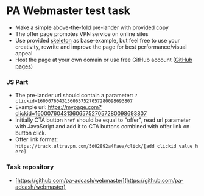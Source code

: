 # PA Webmaster test task

- Make a simple above-the-fold pre-lander with provided [copy](copy.md)
- The offer page promotes VPN service on online sites
- Use provided [skeleton](skeleton.html) as base-example, but feel free to use your creativity, rewrite and improve the page for best performance/visual appeal
- Host the page at your own domain or use free GitHub account ([GitHub pages](https://docs.github.com/en/github/working-with-github-pages))

### JS Part
- The pre-lander url should contain a parameter: `?clickid=16000760431360657527057280098693807`
- Example url: https://mypage.com?clickid=16000760431360657527057280098693807
- Initially CTA button `href` should be equal to "offer", read url parameter with  JavaScript and add it to CTA buttons combined with offer link on button click.
- Offer link format: `https://track.ultravpn.com/5d02892a4faea/click/[add_clickid_value_here]`

### Task repository

- [https://github.com/pa-adcash/webmaster](https://github.com/pa-adcash/webmaster)
